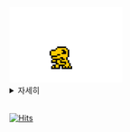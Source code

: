 <img src="https://github.com/ljlm0402/ljlm0402/blob/images/avatar.gif?raw=true" width="200px" alt="agumon" />

<br />

<details>
<summary>
  자세히
</summary>

<br />

## Coding Stats

<!--START_SECTION:waka-->
```text
No Activity tracked this Week
```
<!--END_SECTION:waka-->

## &#x1f4c8; GitHub Stats

<img src="https://github-readme-stats.vercel.app/api/top-langs/?username=ljlm0402&hide=java,html&title_color=ffffff&text_color=c9cacc&icon_color=2bbc8a&bg_color=1d1f21" align="center" alt="Most Used Languages" />

<img src="https://github-readme-stats.vercel.app/api?username=ljlm0402&show_icons=true&line_height=27&count_private=true&title_color=ffffff&text_color=c9cacc&icon_color=2bbc8a&bg_color=1d1f21" align="center" alt="GitHub Stats" />

</details>

<br />

[![Hits](https://hits.seeyoufarm.com/api/count/incr/badge.svg?url=https%3A%2F%2Fgithub.com%2Fljlm0402%2Fhit-counter&count_bg=%23FFCC00&title_bg=%23000000&icon=pinboard.svg&icon_color=%23FFFFFF&title=visit&edge_flat=true)](https://hits.seeyoufarm.com)
